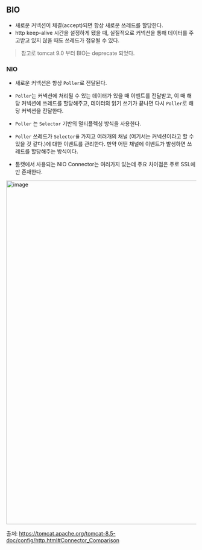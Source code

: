 
## BIO 

- 새로운 커넥션이 체결(accept)되면  항상 새로운 쓰레드를 할당한다.
- http keep-alive 시간을 설정하게 됐을 때, 실질적으로 커넥션을 통해 데이터를 주고받고 있지 않을 때도 쓰레드가 점유될 수 있다.

> 참고로 tomcat 9.0 부터 BIO는 deprecate 되었다.

### NIO 

- 새로운 커넥션은 항상 `Poller`로 전달된다.
- `Poller`는 커넥션에 처리될 수 있는 데이터가 있을 때 이벤트를 전달받고, 이 때 해당 커넥션에 쓰레드를 할당해주고, 데이터의 읽기 쓰기가 끝나면 다시 `Poller`로 해당 커넥션을 전달한다.

- `Poller` 는 `Selector` 기반의 멀티플렉싱 방식을 사용한다. 
- `Poller` 쓰레드가 `Selector를` 가지고 여러개의 채널 (여기서는 커넥션이라고 할 수 있을 것 같다.)에 대한 이벤트를  관리한다. 만약 어떤 채널에 이벤트가 발생하면 쓰레드를 할당해주는 방식이다.


- 톰캣에서 사용되는 NIO Connector는 여러가지 있는데 주요 차이점은 주로 SSL에만 존재한다.

<img width="913" alt="image" src="https://github.com/poi1649/learning/assets/74969077/92523daf-4ce8-4177-bf3a-8cfea8f469ba">


출처: https://tomcat.apache.org/tomcat-8.5-doc/config/http.html#Connector_Comparison

